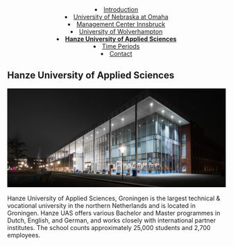 <center>
			<li><a href="index.html">Introduction</a></li>
			<li><a href="UNO.html">University of Nebraska at Omaha</a></li>
			<li><a href="MCI.html">Management Center Innsbruck</a></li>
			<li><a href="WLV.html">University of Wolverhampton</a></li>
			<li><a href="HANZE.html"><b>Hanze University of Applied Sciences</b></a></li>
			<li><a href="time_periods.html">Time Periods</a></li>
			<li><a href="contact.html">Contact</a></li>
</center>

## Hanze University of Applied Sciences

<img src="HANZE.jpg">

Hanze University of Applied Sciences, Groningen is the largest technical & vocational university in the northern Netherlands and is located in Groningen. 
Hanze UAS offers various Bachelor and Master programmes in Dutch, English, and German, and works closely with international partner institutes. 
The school counts approximately 25,000 students and 2,700 employees. 
